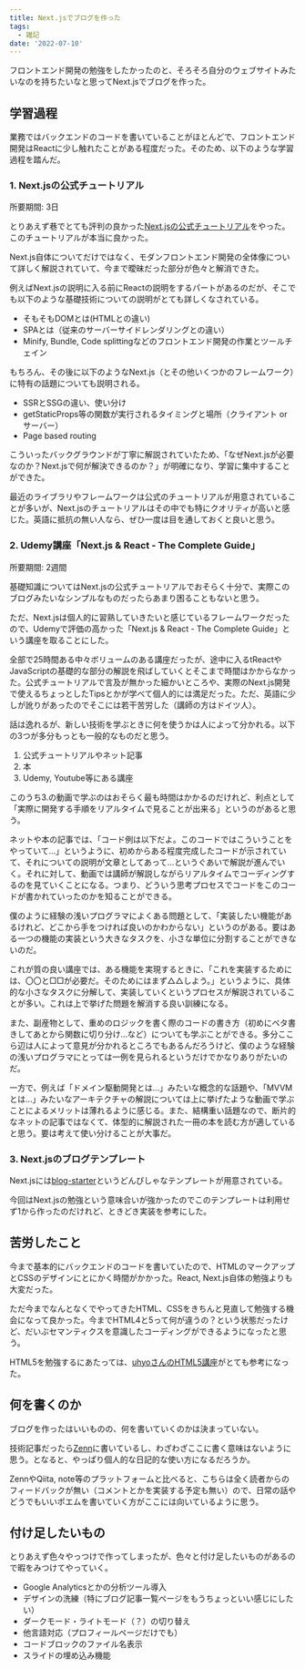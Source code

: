 ```yaml
---
title: Next.jsでブログを作った
tags: 
  - 雑記
date: '2022-07-10'
---
```


フロントエンド開発の勉強をしたかったのと、そろそろ自分のウェブサイトみたいなのを持ちたいなと思ってNext.jsでブログを作った。

## 学習過程

業務ではバックエンドのコードを書いていることがほとんどで、フロントエンド開発はReactに少し触れたことがある程度だった。そのため、以下のような学習過程を踏んだ。

### 1. Next.jsの公式チュートリアル

所要期間: 3日

とりあえず巷でとても評判の良かった[Next.jsの公式チュートリアル](https://nextjs.org/learn/foundations/about-nextjs)をやった。このチュートリアルが本当に良かった。

Next.js自体についてだけではなく、モダンフロントエンド開発の全体像について詳しく解説されていて、今まで曖昧だった部分が色々と解消できた。

例えばNext.jsの説明に入る前にReactの説明をするパートがあるのだが、そこでも以下のような基礎技術についての説明がとても詳しくなされている。

- そもそもDOMとは(HTMLとの違い)
- SPAとは（従来のサーバーサイドレンダリングとの違い）
- Minify, Bundle, Code splittingなどのフロントエンド開発の作業とツールチェイン

もちろん、その後に以下のようなNext.js（とその他いくつかのフレームワーク）に特有の話題についても説明される。

- SSRとSSGの違い、使い分け
- getStaticProps等の関数が実行されるタイミングと場所（クライアント or サーバー）
- Page based routing

こういったバックグラウンドが丁寧に解説されていたため、「なぜNext.jsが必要なのか？Next.jsで何が解決できるのか？」が明確になり、学習に集中することができた。

最近のライブラリやフレームワークは公式のチュートリアルが用意されていることが多いが、Next.jsのチュートリアルはその中でも特にクオリティが高いと感じた。英語に抵抗の無い人なら、ぜひ一度は目を通しておくと良いと思う。
### 2. Udemy講座「Next.js & React - The Complete Guide」

所要期間: 2週間

基礎知識についてはNext.jsの公式チュートリアルでおそらく十分で、実際このブログみたいなシンプルなものだったらあまり困ることもないと思う。

ただ、Next.jsは個人的に習熟していきたいと感じているフレームワークだったので、Udemyで評価の高かった「Next.js & React - The Complete Guide」という講座を取ることにした。

全部で25時間ある中々ボリュームのある講座だったが、途中に入るtReactやJavaScriptの基礎的な部分の解説を飛ばしていくとそこまで時間はかからなかった。公式チュートリアルで言及が無かった細かいところや、実際のNext.js開発で使えるちょっとしたTipsとかが学べて個人的には満足だった。ただ、英語に少しが訛りがあったのでそこには若干苦労した（講師の方はドイツ人）。

話は逸れるが、新しい技術を学ぶときに何を使うかは人によって分かれる。以下の3つが多分もっとも一般的なものだと思う。

1. 公式チュートリアルやネット記事
2. 本
3. Udemy, Youtube等にある講座

このうち3.の動画で学ぶのはおそらく最も時間はかかるのだけれど、利点として「実際に開発する手順をリアルタイムで見ることが出来る」というのがあると思う。

ネットや本の記事では、「コード例は以下だよ。このコードではこういうことをやっていて…」というように、初めからある程度完成したコードが示されていて、それについての説明が文章としてあって…というぐあいで解説が進んでいく。それに対して、動画では講師が解説しながらリアルタイムでコーディングするのを見ていくことになる。つまり、どういう思考プロセスでコードをこのコードが書かれていったのかを知ることができる。

僕のように経験の浅いプログラマによくある問題として、「実装したい機能があるけれど、どこから手をつければ良いのかわからない」というのがある。要はある一つの機能の実装という大きなタスクを、小さな単位に分割することができないのだ。

これが質の良い講座では、ある機能を実現するときに、「これを実装するためには、〇〇と□□が必要だ。そのためにはまず△△しよう。」というように、具体的な小さなタスクに分解して、実装していくというプロセスが解説されていることが多い。これは上で挙げた問題を解消する良い訓練になる。

また、副産物として、重めのロジックを書く際のコードの書き方（初めにベタ書きしてあとから関数に切り分け…など）についても学ぶことができる。多分ここら辺は人によって意見が分かれるところでもあるんだろうけど、僕のような経験の浅いプログラマにとっては一例を見られるというだけでかなりありがたいのだ。

一方で、例えば「ドメイン駆動開発とは…」みたいな概念的な話題や、「MVVMとは…」みたいなアーキテクチャの解説については上に挙げたような動画で学ぶことによるメリットは薄れるように感じる。また、結構重い話題なので、断片的なネットの記事ではなくて、体型的に解説された一冊の本を読む方が適していると思う。要は考えて使い分けることが大事だ。

### 3. Next.jsのブログテンプレート

Next.jsには[blog-starter](https://github.com/vercel/next.js/tree/canary/examples/blog-starter)というどんぴしゃなテンプレートが用意されている。

今回はNext.jsの勉強という意味合いが強かったのでこのテンプレートは利用せず1から作ったのだけれど、ときどき実装を参考にした。
## 苦労したこと

今まで基本的にバックエンドのコードを書いていたので、HTMLのマークアップとCSSのデザインにとにかく時間がかかった。React, Next.js自体の勉強よりも大変だった。

ただ今までなんとなくでやってきたHTML、CSSをきちんと見直して勉強する機会になって良かった。今までHTML4と5って何が違うの？という状態だったけど、だいぶセマンティクスを意識したコーディングができるようになったと思う。

HTML5を勉強するにあたっては、[uhyoさんのHTML5講座](http://uhyohyo.sakura.tv/html/)がとても参考になった。
## 何を書くのか

ブログを作ったはいいものの、何を書いていくのかは決まっていない。

技術記事だったら[Zenn](https://zenn.dev/cizneeh)に書いているし、わざわざここに書く意味はないように思う。となると、やっぱり個人的な日記的な使い方になるだろうか。

ZennやQiita, note等のプラットフォームと比べると、こちらは全く読者からのフィードバックが無い（コメントとかを実装する予定も無い）ので、日常の話やどうでもいいポエムを書いていく方がここには向いているように思う。

## 付け足したいもの

とりあえず色々やっつけで作ってしまったが、色々と付け足したいものがあるので暇をみつけてやっていく。

- Google Analyticsとかの分析ツール導入
- デザインの洗練（特にブログ記事一覧ページをもうちょっといい感じにしたい）
- ダークモード・ライトモード（？）の切り替え
- 他言語対応（プロフィールページだけでも）
- コードブロックのファイル名表示
- スライドの埋め込み機能